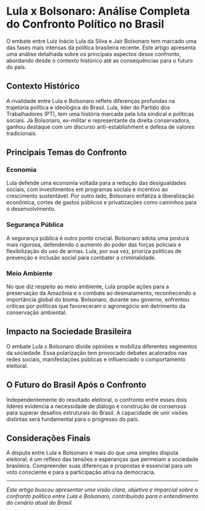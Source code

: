 # Lula x Bolsonaro: Análise Completa do Confronto Político no Brasil

O embate entre Luiz Inácio Lula da Silva e Jair Bolsonaro tem marcado uma das fases mais intensas da política brasileira recente. Este artigo apresenta uma análise detalhada sobre os principais aspectos desse confronto, abordando desde o contexto histórico até as consequências para o futuro do país.

## Contexto Histórico

A rivalidade entre Lula e Bolsonaro reflete diferenças profundas na trajetória política e ideológica do Brasil. Lula, líder do Partido dos Trabalhadores (PT), tem uma história marcada pela luta sindical e políticas sociais. Já Bolsonaro, ex-militar e representante da direita conservadora, ganhou destaque com um discurso anti-establishment e defesa de valores tradicionais.

## Principais Temas do Confronto

### Economia

Lula defende uma economia voltada para a redução das desigualdades sociais, com investimentos em programas sociais e incentivo ao crescimento sustentável. Por outro lado, Bolsonaro enfatiza a liberalização econômica, cortes de gastos públicos e privatizações como caminhos para o desenvolvimento.

### Segurança Pública

A segurança pública é outro ponto crucial. Bolsonaro adota uma postura mais rigorosa, defendendo o aumento do poder das forças policiais e flexibilização do uso de armas. Lula, por sua vez, prioriza políticas de prevenção e inclusão social para combater a criminalidade.

### Meio Ambiente

No que diz respeito ao meio ambiente, Lula propõe ações para a preservação da Amazônia e o combate ao desmatamento, reconhecendo a importância global do bioma. Bolsonaro, durante seu governo, enfrentou críticas por políticas que favoreceram o agronegócio em detrimento da conservação ambiental.

## Impacto na Sociedade Brasileira

O embate Lula x Bolsonaro divide opiniões e mobiliza diferentes segmentos da sociedade. Essa polarização tem provocado debates acalorados nas redes sociais, manifestações públicas e influenciado o comportamento eleitoral.

## O Futuro do Brasil Após o Confronto

Independentemente do resultado eleitoral, o confronto entre esses dois líderes evidencia a necessidade de diálogo e construção de consensos para superar desafios estruturais do Brasil. A capacidade de unir visões distintas será fundamental para o progresso do país.

## Considerações Finais

A disputa entre Lula e Bolsonaro é mais do que uma simples disputa eleitoral; é um reflexo das tensões e esperanças que permeiam a sociedade brasileira. Compreender suas diferenças e propostas é essencial para um voto consciente e para a participação ativa na democracia.

---

*Este artigo buscou apresentar uma visão clara, objetiva e imparcial sobre o confronto político entre Lula e Bolsonaro, contribuindo para o entendimento do cenário atual do Brasil.*